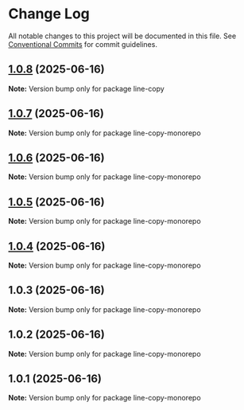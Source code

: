 # Change Log

All notable changes to this project will be documented in this file.
See [Conventional Commits](https://conventionalcommits.org) for commit guidelines.

## [1.0.8](https://github.com/hnlzwaq/line-copy/compare/v1.0.7...v1.0.8) (2025-06-16)

**Note:** Version bump only for package line-copy





## [1.0.7](https://github.com/hnlzwaq/line-copy/compare/v1.0.6...v1.0.7) (2025-06-16)

**Note:** Version bump only for package line-copy-monorepo





## [1.0.6](https://github.com/hnlzwaq/line-copy/compare/v1.0.5...v1.0.6) (2025-06-16)

**Note:** Version bump only for package line-copy-monorepo





## [1.0.5](https://github.com/hnlzwaq/line-copy/compare/v1.0.4...v1.0.5) (2025-06-16)

**Note:** Version bump only for package line-copy-monorepo





## [1.0.4](https://github.com/hnlzwaq/line-copy/compare/v1.0.3...v1.0.4) (2025-06-16)

**Note:** Version bump only for package line-copy-monorepo





## 1.0.3 (2025-06-16)

**Note:** Version bump only for package line-copy-monorepo





## 1.0.2 (2025-06-16)

**Note:** Version bump only for package line-copy-monorepo





## 1.0.1 (2025-06-16)

**Note:** Version bump only for package line-copy-monorepo
